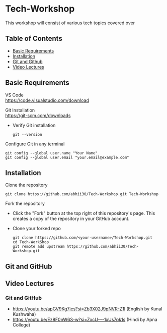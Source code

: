 # Tech-Workshop
This workshop will consist of various tech topics covered over
## Table of Contents
* [Basic Requirements](#section-0)
* [Installation](#section-1)
* [Git and Github](#section-2)
* [Video Lectures](#section-last)
## <a name="section-0"></a> Basic Requirements
VS Code     
  https://code.visualstudio.com/download 

Git Installation     
  https://git-scm.com/downloads
  
  * Verify Git installation
    
    ```
    git --version
    ```
Configure Git in any terminal

 ```
git config --global user.name "Your Name"
git config --global user.email "your.email@example.com"
```
## <a name="section-1"></a> Installation
Clone the repository
```
git clone https://github.com/abhii30/Tech-Workshop.git Tech-Workshop
```

Fork the repository
- Click the "Fork" button at the top right of this repository's page. This creates a copy of the repository in your GitHub account.
- Clone your forked repo
  
  ```
  git clone https://github.com/<your-username>/Tech-Workshop.git
  cd Tech-WorkShop
  git remote add upstream https://github.com/abhii30/Tech-Workshop.git
  ```
## <a name="section-2"></a> Git and GitHub
## <a name="section-last"></a> Video Lectures
  ### Git and GitHub
  - https://youtu.be/apGV9Kg7ics?si=Zb3X02J9pNVR-Z1l (English by Kunal Kushwaha)
  - https://youtu.be/Ez8F0nW6S-w?si=ZxcU---1xUs7pk1s (Hindi by Apna College)

